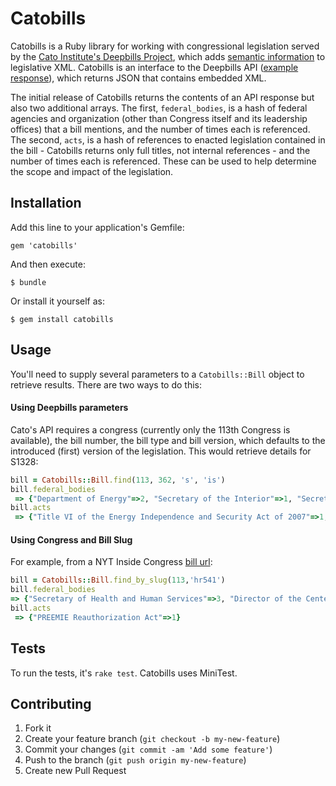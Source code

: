 # Catobills

Catobills is a Ruby library for working with congressional legislation served by the [Cato Institute's Deepbills Project](http://www.cato.org/resources/data), which adds [semantic information](http://namespaces.cato.org/catoxml/) to legislative XML. Catobills is an interface to the Deepbills API ([example response](http://deepbills.cato.org/api/1/bill?congress=113&billnumber=499&billtype=s&billversion=is)), which returns JSON that contains embedded XML.

The initial release of Catobills returns the contents of an API response but also two additional arrays. The first, `federal_bodies`, is a hash of federal agencies and organization (other than Congress itself and its leadership offices) that a bill mentions, and the number of times each is referenced. The second, `acts`, is a hash of references to enacted legislation contained in the bill - Catobills returns only full titles, not internal references - and the number of times each is referenced. These can be used to help determine the scope and impact of the legislation.

## Installation

Add this line to your application's Gemfile:

    gem 'catobills'

And then execute:

    $ bundle

Or install it yourself as:

    $ gem install catobills

## Usage

You'll need to supply several parameters to a `Catobills::Bill` object to retrieve results. There are two ways to do this:

#### Using Deepbills parameters

Cato's API requires a congress (currently only the 113th Congress is available), the bill number, the bill type and bill version, which defaults to the introduced (first) version of the legislation. This would retrieve details for S1328:

```ruby
bill = Catobills::Bill.find(113, 362, 's', 'is')
bill.federal_bodies
 => {"Department of Energy"=>2, "Secretary of the Interior"=>1, "Secretary of Energy"=>2, "Office of Energy Efficiency and Renewable Energy"=>2, "Assistant Secretary for Energy Efficiency and Renewable Energy"=>1}
bill.acts
 => {"Title VI of the Energy Independence and Security Act of 2007"=>1, "Mineral Leasing Act"=>1, "Mineral Leasing Act for Acquired Lands"=>1}
```

#### Using Congress and Bill Slug

For example, from a NYT Inside Congress [bill url](http://politics.nytimes.com/congress/bills/113/hr391):

```ruby
bill = Catobills::Bill.find_by_slug(113,'hr541')
bill.federal_bodies
=> {"Secretary of Health and Human Services"=>3, "Director of the Centers for Disease Control and Prevention"=>2, "Advisory Committee on Infant Mortality"=>1, "Department of Health and Human Services"=>4}
bill.acts
 => {"PREEMIE Reauthorization Act"=>1}
```

## Tests

To run the tests, it's `rake test`. Catobills uses MiniTest.

## Contributing

1. Fork it
2. Create your feature branch (`git checkout -b my-new-feature`)
3. Commit your changes (`git commit -am 'Add some feature'`)
4. Push to the branch (`git push origin my-new-feature`)
5. Create new Pull Request
